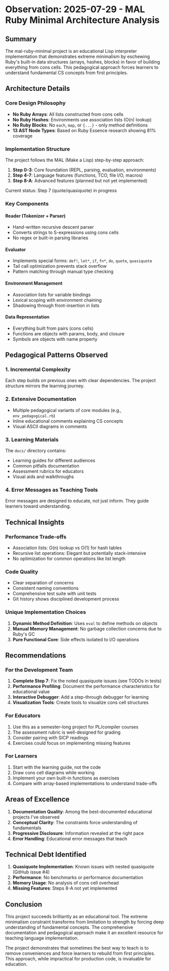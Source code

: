 # Observation: 2025-07-29 - MAL Ruby Minimal Architecture Analysis

## Summary
The mal-ruby-minimal project is an educational Lisp interpreter implementation that demonstrates extreme minimalism by eschewing Ruby's built-in data structures (arrays, hashes, blocks) in favor of building everything from cons cells. This pedagogical approach forces learners to understand fundamental CS concepts from first principles.

## Architecture Details

### Core Design Philosophy
- **No Ruby Arrays**: All lists constructed from cons cells
- **No Ruby Hashes**: Environments use association lists (O(n) lookup)
- **No Ruby Blocks**: No `each`, `map`, or `{...}` - only method definitions
- **13 AST Node Types**: Based on Ruby Essence research showing 81% coverage

### Implementation Structure
The project follows the MAL (Make a Lisp) step-by-step approach:
1. **Step 0-3**: Core foundation (REPL, parsing, evaluation, environments)
2. **Step 4-7**: Language features (functions, TCO, file I/O, macros)
3. **Step 8-A**: Advanced features (planned but not yet implemented)

Current status: Step 7 (quote/quasiquote) in progress

### Key Components

#### Reader (Tokenizer + Parser)
- Hand-written recursive descent parser
- Converts strings to S-expressions using cons cells
- No regex or built-in parsing libraries

#### Evaluator
- Implements special forms: `def!`, `let*`, `if`, `fn*`, `do`, `quote`, `quasiquote`
- Tail call optimization prevents stack overflow
- Pattern matching through manual type checking

#### Environment Management
- Association lists for variable bindings
- Lexical scoping with environment chaining
- Shadowing through front-insertion in lists

#### Data Representation
- Everything built from pairs (cons cells)
- Functions are objects with params, body, and closure
- Symbols are objects with name property

## Pedagogical Patterns Observed

### 1. Incremental Complexity
Each step builds on previous ones with clear dependencies. The project structure mirrors the learning journey.

### 2. Extensive Documentation
- Multiple pedagogical variants of core modules (e.g., `env_pedagogical.rb`)
- Inline educational comments explaining CS concepts
- Visual ASCII diagrams in comments

### 3. Learning Materials
The `docs/` directory contains:
- Learning guides for different audiences
- Common pitfalls documentation
- Assessment rubrics for educators
- Visual aids and walkthroughs

### 4. Error Messages as Teaching Tools
Error messages are designed to educate, not just inform. They guide learners toward understanding.

## Technical Insights

### Performance Trade-offs
- Association lists: O(n) lookup vs O(1) for hash tables
- Recursive list operations: Elegant but potentially stack-intensive
- No optimization for common operations like list length

### Code Quality
- Clear separation of concerns
- Consistent naming conventions
- Comprehensive test suite with unit tests
- Git history shows disciplined development process

### Unique Implementation Choices
1. **Dynamic Method Definition**: Uses `eval` to define methods on objects
2. **Manual Memory Management**: No garbage collection concerns due to Ruby's GC
3. **Pure Functional Core**: Side effects isolated to I/O operations

## Recommendations

### For the Development Team
1. **Complete Step 7**: Fix the noted quasiquote issues (see TODOs in tests)
2. **Performance Profiling**: Document the performance characteristics for educational value
3. **Interactive Debugger**: Add a step-through debugger for learning
4. **Visualization Tools**: Create tools to visualize cons cell structures

### For Educators
1. Use this as a semester-long project for PL/compiler courses
2. The assessment rubric is well-designed for grading
3. Consider pairing with SICP readings
4. Exercises could focus on implementing missing features

### For Learners
1. Start with the learning guide, not the code
2. Draw cons cell diagrams while working
3. Implement your own built-in functions as exercises
4. Compare with array-based implementations to understand trade-offs

## Areas of Excellence

1. **Documentation Quality**: Among the best-documented educational projects I've observed
2. **Conceptual Clarity**: The constraints force understanding of fundamentals
3. **Progressive Disclosure**: Information revealed at the right pace
4. **Error Handling**: Educational error messages that teach

## Technical Debt Identified

1. **Quasiquote Implementation**: Known issues with nested quasiquote (GitHub issue #4)
2. **Performance**: No benchmarks or performance documentation
3. **Memory Usage**: No analysis of cons cell overhead
4. **Missing Features**: Steps 8-A not yet implemented

## Conclusion

This project succeeds brilliantly as an educational tool. The extreme minimalism constraint transforms from limitation to strength by forcing deep understanding of fundamental concepts. The comprehensive documentation and pedagogical approach make it an excellent resource for teaching language implementation.

The project demonstrates that sometimes the best way to teach is to remove conveniences and force learners to rebuild from first principles. This approach, while impractical for production code, is invaluable for education.